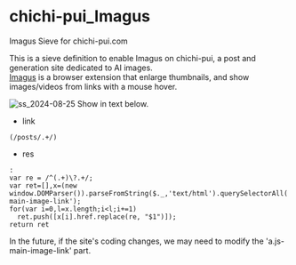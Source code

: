 # chichi-pui_Imagus
Imagus Sieve for chichi-pui.com

This is a sieve definition to enable Imagus on chichi-pui, a post and generation site dedicated to AI images.  
[Imagus](https://www.reddit.com/r/Imagus) is a browser extension that enlarge thumbnails, and show images/videos from links with a mouse hover.  

![ss_2024-08-25](https://github.com/user-attachments/assets/772aeb5d-ad8b-4fb0-a25a-f3d084507df8)
Show in text below.

* link
```
(/posts/.+/)
```

* res
```
:
var re = /^(.+)\?.+/;
var ret=[],x=(new window.DOMParser()).parseFromString($._,'text/html').querySelectorAll('a.js-main-image-link');
for(var i=0,l=x.length;i<l;i+=1)
  ret.push([x[i].href.replace(re, "$1")]);
return ret
```

In the future, if the site's coding changes, we may need to modify the 'a.js-main-image-link' part.
